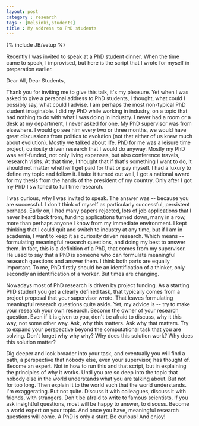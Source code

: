 ```yaml
---
layout: post
category : research
tags : [Helsinki,students]
title : My address to PhD students
---
```

{% include JB/setup %}

Recently I was invited to speak at a PhD student dinner. When the time came to speak, I improvised, but here is the script that I wrote for myself in preparation earlier.

Dear All, Dear Students,

Thank you for inviting me to give this talk, it's my pleasure. Yet when I was asked to give a personal address to PhD students, I thought, what could I possibly say, what could I advise. I am perhaps the most non-typical PhD student imaginable. I did my PhD while working in industry, on a topic that had nothing to do with what I was doing in industry. I never had a room or a desk at my department, I never asked for one. My PhD supervisor was from elsewhere. I would go see him every two or three months, we would have great discussions from politics to evolution (not that either of us knew much about evolution). Mostly we talked about life. PhD for me was a leisure time project, curiosity driven research that I would do anyway. Mostly my PhD was self-funded, not only living expenses, but also conference travels, research visits. At that time, I thought that if that's something I want to do, it should not matter whether I get paid for that or pay myself. I had a luxury to define my topic and follow it. I take it turned out well, I got a national award for my thesis from the hands of the president of my country. Only after I got my PhD I switched to full time research.

I was curious, why I was invited to speak. The answer was -- because you are successful. I don't think of myself as particularly successful, persistent perhaps. Early on, I had many papers rejected, lots of job applications that I never heard back from, funding applications turned down, many in a row, more than perhaps anyone I know from my immediate environment. I kept thinking that I could quit and switch to industry at any time, but if I am in academia, I want to keep it as curiosity driven research. Which means -- formulating meaningful research questions, and doing my best to answer them. In fact, this is a definition of a PhD, that comes from my supervisor. He used to say that a PhD is someone who can formulate meaningful research questions and answer them. I think both parts are equally important. To me, PhD firstly should be an identification of a thinker, only secondly an identification of a worker. But times are changing. 

Nowadays most of PhD research is driven by project funding. As a starting PhD student you get a clearly defined task, that typically comes from a project proposal that your supervisor wrote. That leaves formulating meaningful research questions quite aside. Yet, my advice is -- try to make your research your own research. Become the owner of your research question. Even if it is given to you, don't be afraid to discuss, why it this way, not some other way. Ask, why this matters. Ask why that matters. Try to expand your perspective beyond the computational task that you are solving. Don't forget why why why? Why does this solution work? Why does this solution matter? 

Dig deeper and look broader into your task, and eventually you will find a path, a perspective that nobody else, even your supervisor, has thought of. Become an expert. Not in how to run this and that script, but in explaining the principles of why it works. Until you are so deep into the topic that nobody else in the world understands what you are talking about. But not for too long. Then explain it to the world such that the world understands. I'm exaggerating. But not quite. Discuss it with colleagues, discuss it with friends, with strangers. Don't be afraid to write to famous scientists, if you ask insightful questions, most will be happy to answer, to discuss. Become a world expert on your topic. And once you have, meaningful research questions will come. A PhD is only a start. Be curious! And enjoy! 


